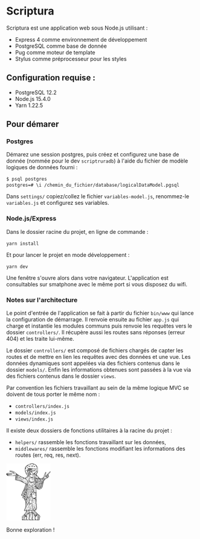 # Scriptura

Scriptura est une application web sous Node.js utilisant :
* Express 4 comme environnement de développement
* PostgreSQL comme base de donnée
* Pug comme moteur de template
* Stylus comme préprocesseur pour les styles

## Configuration requise :

* PostgreSQL 12.2
* Node.js 15.4.0
* Yarn 1.22.5

## Pour démarer

### Postgres

Démarez une session postgres, puis créez et configurez une base de donnée (nommée pour le dev `scriptruradb`) à l'aide du fichier de modèle logiques de données fourni :
```
$ psql postgres
postgres=# \i /chemin_du_fichier/database/logicalDataModel.pgsql
```

Dans `settings/` copiez/collez le fichier `variables-model.js`, renommez-le `variables.js` et configurez ses variables.

### Node.js/Express

Dans le dossier racine du projet, en ligne de commande :

```
yarn install
```

Et pour lancer le projet en mode développement :

```
yarn dev
```

Une fenêtre s'ouvre alors dans votre navigateur. L'application est consultables sur smatphone avec le même port si vous disposez du wifi.

### Notes sur l'architecture

Le point d'entrée de l'application se fait à partir du fichier `bin/www` qui lance la configuration de démarrage. Il renvoie ensuite au fichier `app.js` qui charge et instantie les modules communs puis renvoie les requêtes vers le dossier `controllers/`. Il récupère aussi les routes sans réponses (erreur 404) et les traite lui-même.

Le dossier `controllers/` est composé de fichiers chargés de capter les routes et de mettre en lien les requêtes avec des données et une vue. Les données dynamiques sont appelées via des fichiers contenus dans le dossier `models/`. Enfin les informations obtenues sont passées à la vue via des fichiers contenus dans le dossier `views`.

Par convention les fichiers travaillant au sein de la même logique MVC se doivent de tous porter le même nom :
- `controllers/index.js`
- `models/index.js`
- `views/index.js`

Il existe deux dossiers de fonctions utilitaires à la racine du projet :
- `helpers/` rassemble les fonctions travaillant sur les données,
- `middlewares/` rassemble les fonctions modifiant les informations des routes (err, req, res, next).

<img src="public/medias/images/Silos195v.svg" alt="Saint Jean, Beatus de Silos" height="150"/>

Bonne exploration !